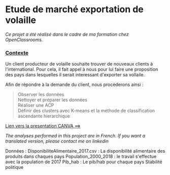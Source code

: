 # Etude de marché exportation de volaille  
*Ce projet a été réalisé dans le cadre de ma formation chez OpenClassrooms.*

### <ins>Contexte</ins>  
Un client producteur de volaille souhaite trouver de nouveaux clients à l'international. Pour cela, il fait appel à nous pour lui faire une proposition des pays dans lesquelles il serait interessant d'exporter sa vollaile.

Afin de répondre à la demande du client, nous procèderons ainsi :
> Observer les données  
> Nettoyer et préparer les données  
> Réaliser une ACP  
> Définir des clusters avec K-means et la méthode de classification ascendante hierarchique

[Lien vers la presentation CANVA ==>](https://www.canva.com/design/DAFcU6w_8jM/JoXwDySb3g3DRGteMvjObA/view?utm_content=DAFcU6w_8jM&utm_campaign=designshare&utm_medium=link&utm_source=homepage_design_menu)

*The analyses performed in this project are in French. If you want a translated version, please contact me on linkedin*

Données : 
DisponibiliteAlimentaire_2017.csv : La disponibilité alimentaire des produits dans chaques pays
Population_2000_2018 : le travail s'effectue avec la population de 2017
Pib_hab : Le pib/hab pour chaque pays
Stabilité politique
